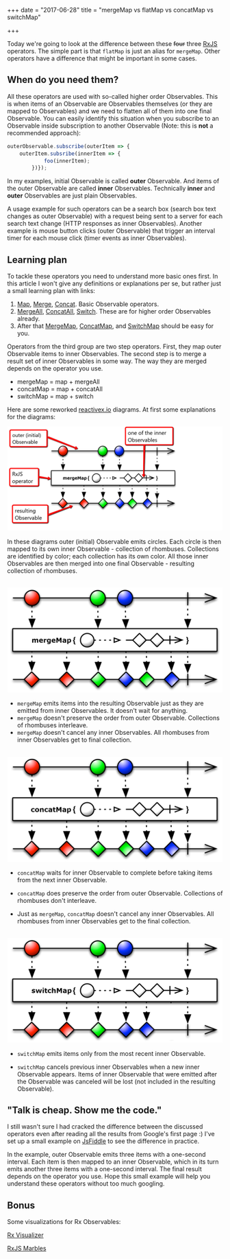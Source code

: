 +++
date = "2017-06-28"
title = "mergeMap vs flatMap vs concatMap vs switchMap"

+++

Today we're going to look at the difference between these ~~four~~ three [RxJS](http://reactivex.io/rxjs/) operators. The simple part is that `flatMap` is just an alias for `mergeMap`. Other operators have a difference that might be important in some cases.

<!--more-->

## When do you need them?

All these operators are used with so-called higher order Observables. This is when items of an Observable are Observables themselves (or they are mapped to Observables) and we need to flatten all of them into one final Observable. You can easily identify this situation when you subscribe to an Observable inside subscription to another Observable (Note: this is **not** a recommended approach): 

~~~ javascript
outerObservable.subscribe(outerItem => {
    outerItem.subsribe(innerItem => {
            foo(innerItem);
        })});
~~~

In my examples, initial Observable is called **outer** Observable. And items of the outer Observable are called **inner** Observables. Technically **inner** and **outer** Observables are just plain Observables.

A usage example for such operators can be a search box (search box text changes as outer Observable) with a request being sent to a server for each search text change (HTTP responses as inner Observables). Another example is mouse button clicks (outer Observable) that trigger an interval timer for each mouse click (timer events as inner Observables).


## Learning plan

To tackle these operators you need to understand more basic ones first. In this article I won't give any definitions or explanations per se, but rather just a small learning plan with links:

1. [Map](http://reactivex.io/documentation/operators/map.html), [Merge](http://reactivex.io/documentation/operators/merge.html), [Concat](http://reactivex.io/documentation/operators/concat). Basic Observable operators.
2. [MergeAll](http://reactivex.io/rxjs/class/es6/Observable.js~Observable.html#instance-method-mergeAll), [ConcatAll](http://reactivex.io/rxjs/class/es6/Observable.js~Observable.html#instance-method-concatAll), [Switch](http://reactivex.io/documentation/operators/switch.html). These are for higher order Observables already.
3. After that [MergeMap](http://reactivex.io/rxjs/class/es6/Observable.js~Observable.html#instance-method-mergeMap), [ConcatMap](http://reactivex.io/rxjs/class/es6/Observable.js~Observable.html#instance-method-concatMap), and [SwitchMap](http://reactivex.io/rxjs/class/es6/Observable.js~Observable.html#instance-method-switchMap) should be easy for you.

Operators from the third group are two step operators. First, they map outer Observable items to inner Observables. The second step is to merge a result set of inner Observables in some way. The way they are merged depends on the operator you use. 

- mergeMap = map + mergeAll
- concatMap = map + concatAll
- switchMap = map + switch

Here are some reworked [reactivex.io](http://reactivex.io) diagrams. At first some explanations for the diagrams:

<div class="standardBorder verticalMargins" markdown="1">
	<img src="/images/rxjsDiagram.png" alt="MergeMap">
</div>

In these diagrams outer (initial) Observable emits circles. Each circle is then mapped to its own inner Observable - collection of rhombuses. Collections are identified by color; each collection has its own color. All those inner Observables are then merged into one final Observable - resulting collection of rhombuses.

<br>

<div class="standardBorder verticalMargins" markdown="1">
	<img src="/images/mergeMap.png" alt="MergeMap">
</div>

- `mergeMap` emits items into the resulting Observable just as they are emitted from inner Observables. It doesn't wait for anything.
- `mergeMap` doesn't preserve the order from outer Observable. Collections of rhombuses interleave.
- `mergeMap` doesn't cancel any inner Observables. All rhombuses from inner Observables get to final collection.

<br>

<div class="standardBorder verticalMargins" markdown="1">
	<img src="/images/concatMap.png" alt="ConcatMap">
</div>

- `concatMap` waits for inner Observable to complete before taking items from the next inner Observable.

- `concatMap` does preserve the order from outer Observable. Collections of rhombuses  don't interleave.

- Just as `mergeMap`, `concatMap` doesn't cancel any inner Observables. All rhombuses  from inner Observables get to the final collection.

<br>

<div class="standardBorder verticalMargins" markdown="1">
	<img src="/images/switchMap.png" alt="SwitchMap">
</div>

- `switchMap` emits items only from the most recent inner Observable.

- `switchMap` cancels previous inner Observables when a new inner Observable appears. Items of inner Observable that were emitted after the Observable was canceled will be lost (not included in the resulting Observable).

## "Talk is cheap. Show me the code."

I still wasn't sure I had cracked the difference between the discussed operators even after reading all the results from Google's first page :)
I've set up a small example on [JsFiddle](https://jsfiddle.net/tolikcode/2uqrghy0/) to see the difference in practice.

In the example, outer Observable emits three items with a one-second interval. Each item is then mapped to an inner Observable, which in its turn emits another three items with a one-second interval.
The final result depends on the operator you use. Hope this small example will help you understand these operators without too much googling.

## Bonus

Some visualizations for Rx Observables:

[Rx Visualizer](https://rxviz.com/)

[RxJS Marbles](http://rxmarbles.com)
